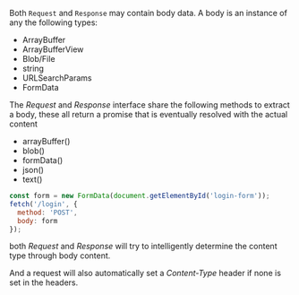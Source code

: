 Both `Request` and `Response` may contain body data. A body is an instance of any the following types:
* ArrayBuffer
* ArrayBufferView
* Blob/File
* string
* URLSearchParams
* FormData

The *Request* and *Response* interface share the following methods to extract a body, these all return a promise that is eventually resolved with the actual content
* arrayBuffer()
* blob()
* formData()
* json()
* text()

```js
const form = new FormData(document.getElementById('login-form'));
fetch('/login', {
  method: 'POST',
  body: form
});
```
both *Request* and *Response* will try to intelligently determine the content type through body content.

And a request will also automatically set a *Content-Type* header if none is set in the headers.